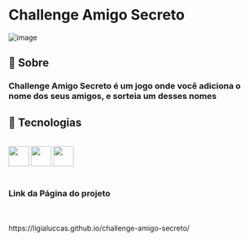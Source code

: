 
<h1> Challenge Amigo Secreto</h1>

![image](https://github.com/user-attachments/assets/773382e5-e0a8-49e8-b184-7c36b226c5af)

<h2>🔖 Sobre </h2>
<h3>Challenge Amigo Secreto é um jogo onde você adiciona o nome dos seus amigos, e sorteia um desses nomes</h3>

## 🚀 Tecnologias
<br>
<div>
<img src="https://cdn.jsdelivr.net/gh/devicons/devicon@latest/icons/html5/html5-original.svg" width="40" height="40"/> 
<img src="https://cdn.jsdelivr.net/gh/devicons/devicon@latest/icons/css3/css3-original.svg" width="40" height="40"/>
<img src="https://cdn.jsdelivr.net/gh/devicons/devicon@latest/icons/javascript/javascript-original.svg" width="40" height="40"/>  
</div>
<br>
<h3> Link da Página do projeto</h3>
<br>
<br>
https://ligialuccas.github.io/challenge-amigo-secreto/
